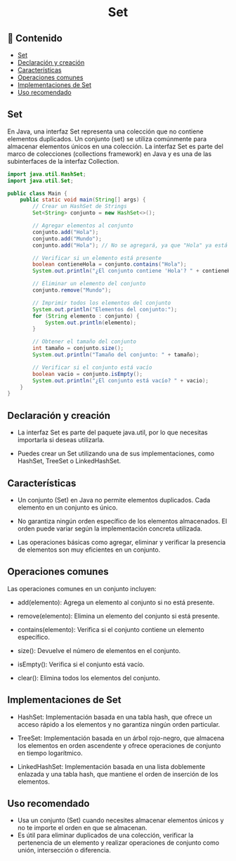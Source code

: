 <h1 align="center">Set</h1>

<h2>📑 Contenido</h2>

- [Set](#set)
- [Declaración y creación](#declaración-y-creación)
- [Características](#características)
- [Operaciones comunes](#operaciones-comunes)
- [Implementaciones de Set](#implementaciones-de-set)
- [Uso recomendado](#uso-recomendado)

## Set

En Java, una interfaz Set representa una colección que no contiene elementos duplicados. Un conjunto (set) se utiliza comúnmente para almacenar elementos únicos en una colección. La interfaz Set es parte del marco de colecciones (collections framework) en Java y es una de las subinterfaces de la interfaz Collection.

```java
import java.util.HashSet;
import java.util.Set;

public class Main {
    public static void main(String[] args) {
        // Crear un HashSet de Strings
        Set<String> conjunto = new HashSet<>();

        // Agregar elementos al conjunto
        conjunto.add("Hola");
        conjunto.add("Mundo");
        conjunto.add("Hola"); // No se agregará, ya que "Hola" ya está presente

        // Verificar si un elemento está presente
        boolean contieneHola = conjunto.contains("Hola");
        System.out.println("¿El conjunto contiene 'Hola'? " + contieneHola);

        // Eliminar un elemento del conjunto
        conjunto.remove("Mundo");

        // Imprimir todos los elementos del conjunto
        System.out.println("Elementos del conjunto:");
        for (String elemento : conjunto) {
            System.out.println(elemento);
        }

        // Obtener el tamaño del conjunto
        int tamaño = conjunto.size();
        System.out.println("Tamaño del conjunto: " + tamaño);

        // Verificar si el conjunto está vacío
        boolean vacio = conjunto.isEmpty();
        System.out.println("¿El conjunto está vacío? " + vacio);
    }
}

```

## Declaración y creación

- La interfaz Set es parte del paquete java.util, por lo que necesitas importarla si deseas utilizarla.

- Puedes crear un Set utilizando una de sus implementaciones, como HashSet, TreeSet o LinkedHashSet.

## Características

- Un conjunto (Set) en Java no permite elementos duplicados. Cada elemento en un conjunto es único.

- No garantiza ningún orden específico de los elementos almacenados. El orden puede variar según la implementación concreta utilizada.

- Las operaciones básicas como agregar, eliminar y verificar la presencia de elementos son muy eficientes en un conjunto.

## Operaciones comunes

Las operaciones comunes en un conjunto incluyen:

- add(elemento): Agrega un elemento al conjunto si no está presente.

- remove(elemento): Elimina un elemento del conjunto si está presente.

- contains(elemento): Verifica si el conjunto contiene un elemento específico.

- size(): Devuelve el número de elementos en el conjunto.

- isEmpty(): Verifica si el conjunto está vacío.

- clear(): Elimina todos los elementos del conjunto.

## Implementaciones de Set

- HashSet: Implementación basada en una tabla hash, que ofrece un acceso rápido a los elementos y no garantiza ningún orden particular.

- TreeSet: Implementación basada en un árbol rojo-negro, que almacena los elementos en orden ascendente y ofrece operaciones de conjunto en tiempo logarítmico.

- LinkedHashSet: Implementación basada en una lista doblemente enlazada y una tabla hash, que mantiene el orden de inserción de los elementos.

## Uso recomendado

- Usa un conjunto (Set) cuando necesites almacenar elementos únicos y no te importe el orden en que se almacenan.
- Es útil para eliminar duplicados de una colección, verificar la pertenencia de un elemento y realizar operaciones de conjunto como unión, intersección o diferencia.
